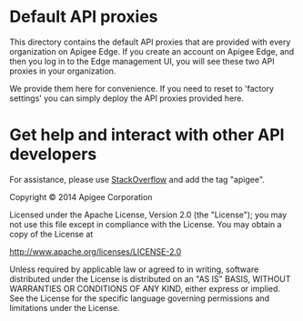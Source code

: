 # Default API proxies

This directory contains the default API proxies that are provided with every 
organization on Apigee Edge. If you create an account on Apigee Edge, and 
then you log in to the Edge management UI, you will see these two API 
proxies in your organization.

We provide them here for convenience. If you need to reset to 'factory settings'
you can simply deploy the API proxies provided here.

# Get help and interact with other API developers

For assistance, please use [StackOverflow](http://stackoverflow.com/tags/apigee) 
and add the tag "apigee".

Copyright © 2014 Apigee Corporation

Licensed under the Apache License, Version 2.0 (the "License"); you may 
not use this file except in compliance with the License. You may obtain 
a copy of the License at

http://www.apache.org/licenses/LICENSE-2.0

Unless required by applicable law or agreed to in writing, software
distributed under the License is distributed on an "AS IS" BASIS,
WITHOUT WARRANTIES OR CONDITIONS OF ANY KIND, either express or implied.
See the License for the specific language governing permissions and
limitations under the License.
